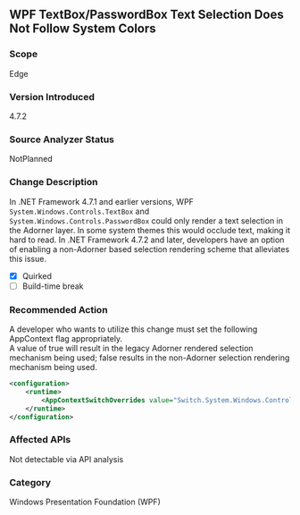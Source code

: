 ## WPF TextBox/PasswordBox Text Selection Does Not Follow System Colors

### Scope
Edge

### Version Introduced
4.7.2

### Source Analyzer Status
NotPlanned

### Change Description
In .NET Framework 4.7.1 and earlier versions, WPF `System.Windows.Controls.TextBox` and `System.Windows.Controls.PasswordBox` could only render a text selection in the Adorner layer.
In some system themes this would occlude text, making it hard to read.  In .NET Framework 4.7.2 and later, developers have an option of enabling a non-Adorner based selection rendering 
scheme that alleviates this issue.

- [X] Quirked
- [ ] Build-time break

### Recommended Action
A developer who wants to utilize this change must set the following AppContext flag appropriately.  
A value of true will result in the legacy Adorner rendered selection mechanism being used; false results in the non-Adorner selection rendering mechanism being used.

```xml
<configuration>
    <runtime>
        <AppContextSwitchOverrides value="Switch.System.Windows.Controls.Text.UseAdornerForTextboxSelectionRendering=true"/>
    </runtime>
</configuration>
```

### Affected APIs
Not detectable via API analysis

### Category
Windows Presentation Foundation (WPF)

<!--
    405199
-->
